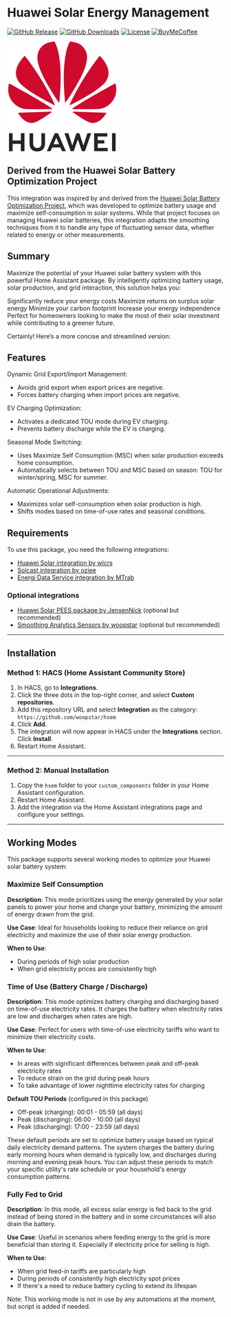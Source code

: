 # Huawei Solar Energy Management

[![GitHub Release][releases-shield]][releases]
[![GitHub Downloads][downloads-shield]][downloads]
[![License][license-shield]][license]
[![BuyMeCoffee][buymecoffeebadge]][buymecoffee]

![Icon](assets/icon.png)

## Derived from the Huawei Solar Battery Optimization Project

This integration was inspired by and derived from the [Huawei Solar Battery Optimization Project](https://github.com/heinoskov/huawei-solar-battery-optimizations), which was developed to optimize battery usage and maximize self-consumption in solar systems. While that project focuses on managing Huawei solar batteries, this integration adapts the smoothing techniques from it to handle any type of fluctuating sensor data, whether related to energy or other measurements.

## Summary

Maximize the potential of your Huawei solar battery system with this powerful Home Assistant package. By intelligently optimizing battery usage, solar production, and grid interaction, this solution helps you:

Significantly reduce your energy costs
Maximize returns on surplus solar energy
Minimize your carbon footprint
Increase your energy independence
Perfect for homeowners looking to make the most of their solar investment while contributing to a greener future.

Certainly! Here’s a more concise and streamlined version:

## Features

Dynamic Grid Export/Import Management:

- Avoids grid export when export prices are negative.
- Forces battery charging when import prices are negative.

EV Charging Optimization:

- Activates a dedicated TOU mode during EV charging.
- Prevents battery discharge while the EV is charging.

Seasonal Mode Switching:

- Uses Maximize Self Consumption (MSC) when solar production exceeds home consumption.
- Automatically selects between TOU and MSC based on season: TOU for winter/spring, MSC for summer.

Automatic Operational Adjustments:

- Maximizes solar self-consumption when solar production is high.
- Shifts modes based on time-of-use rates and seasonal conditions.

## Requirements

To use this package, you need the following integrations:

- [Huawei Solar integration by wlcrs](https://github.com/wlcrs/huawei_solar)
- [Solcast integration by oziee](https://github.com/BJReplay/ha-solcast-solar)
- [Energi Data Service integration by MTrab](https://github.com/MTrab/energidataservice)

### Optional integrations

- [Huawei Solar PEES package by JensenNick](https://github.com/JensenNick/huawei_solar_pees) (optional but recommended)
- [Smoothing Analytics Sensors by woopstar](https://github.com/woopstar/smoothing_analytics_sensors) (optional but recommended)

---

## Installation

### Method 1: HACS (Home Assistant Community Store)

1. In HACS, go to **Integrations**.
2. Click the three dots in the top-right corner, and select **Custom repositories**.
3. Add this repository URL and select **Integration** as the category:
   `https://github.com/woopstar/hsem`
4. Click **Add**.
5. The integration will now appear in HACS under the **Integrations** section. Click **Install**.
6. Restart Home Assistant.

---

### Method 2: Manual Installation

1. Copy the `hsem` folder to your `custom_components` folder in your Home Assistant configuration.
2. Restart Home Assistant.
3. Add the integration via the Home Assistant integrations page and configure your settings.

---

## Working Modes

This package supports several working modes to optimize your Huawei solar battery system:

### Maximize Self Consumption

**Description**: This mode prioritizes using the energy generated by your solar panels to power your home and charge your battery, minimizing the amount of energy drawn from the grid.

**Use Case**: Ideal for households looking to reduce their reliance on grid electricity and maximize the use of their solar energy production.

**When to Use**:

- During periods of high solar production
- When grid electricity prices are consistently high

### Time of Use (Battery Charge / Discharge)

**Description**: This mode optimizes battery charging and discharging based on time-of-use electricity rates. It charges the battery when electricity rates are low and discharges when rates are high.

**Use Case**: Perfect for users with time-of-use electricity tariffs who want to minimize their electricity costs.

**When to Use**:

- In areas with significant differences between peak and off-peak electricity rates
- To reduce strain on the grid during peak hours
- To take advantage of lower nighttime electricity rates for charging

**Default TOU Periods** (configured in this package)

- Off-peak (charging): 00:01 - 05:59 (all days)
- Peak (discharging): 06:00 - 10:00 (all days)
- Peak (discharging): 17:00 - 23:59 (all days)

These default periods are set to optimize battery usage based on typical daily electricity demand patterns. The system charges the battery during early morning hours when demand is typically low, and discharges during morning and evening peak hours. You can adjust these periods to match your specific utility's rate schedule or your household's energy consumption patterns.

### Fully Fed to Grid

**Description**: In this mode, all excess solar energy is fed back to the grid instead of being stored in the battery and in some circumstances will also drain the battery.

**Use Case**: Useful in scenarios where feeding energy to the grid is more beneficial than storing it. Especially if electricity price for selling is high.

**When to Use**:

- When grid feed-in tariffs are particularly high
- During periods of consistently high electricity spot prices
- If there's a need to reduce battery cycling to extend its lifespan

Note: This working mode is not in use by any automations at the moment, but script is added if needed.

[releases-shield]: https://img.shields.io/github/v/release/woopstar/hsem?style=for-the-badge
[releases]: https://github.com/woopstar/hsem/releases
[downloads-shield]: https://img.shields.io/github/downloads/woopstar/hsem/total.svg?style=for-the-badge
[downloads]: https://github.com/woopstar/hsem/releases
[license-shield]: https://img.shields.io/github/license/woopstar/hsem?style=for-the-badge
[license]: https://github.com/woopstar/hsem/blob/main/LICENSE
[buymecoffeebadge]: https://img.shields.io/badge/buy%20me%20a%20coffee-donate-FFDD00.svg?style=for-the-badge&logo=buymeacoffee
[buymecoffee]: https://www.buymeacoffee.com/woopstar
